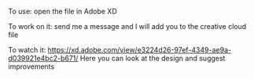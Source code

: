 To use:
open the file in Adobe XD

To work on it:
send me a message and I will add you to the creative cloud file

To watch it:
https://xd.adobe.com/view/e3224d26-97ef-4349-ae9a-d039921e4bc2-b671/ 
Here you can look at the design and suggest improvements
